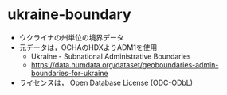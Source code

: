 # ukraine-boundary

* ウクライナの州単位の境界データ
* 元データは，OCHAのHDXよりADM1を使用
  * Ukraine - Subnational Administrative Boundaries
  * https://data.humdata.org/dataset/geoboundaries-admin-boundaries-for-ukraine
* ライセンスは， Open Database License (ODC-ODbL) 
